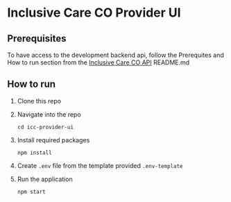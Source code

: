 # Inclusive Care CO Provider UI


## Prerequisites

To have access to the development backend api, follow the Prerequites and How to run section from the [Inclusive Care CO API](https://github.com/OutBoulderCounty/icc-api) README.md

## How to run

1. Clone this repo
2. Navigate into the repo 
    ```
    cd icc-provider-ui
    ```
4. Install required packages

    ```
    npm install
    ```

4. Create `.env` file from the template provided `.env-template`
5. Run the application
    ```
    npm start
    ```

